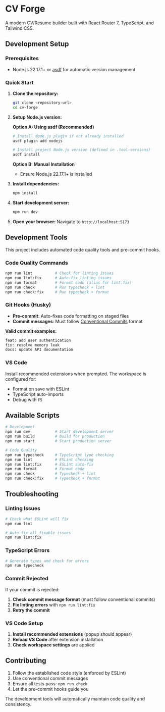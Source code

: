 # CV Forge

A modern CV/Resume builder built with React Router 7, TypeScript, and Tailwind CSS.

## Development Setup

### Prerequisites

- Node.js 22.17.1+ or [asdf](https://asdf-vm.com/guide/getting-started.html) for automatic version management

### Quick Start

1. **Clone the repository:**
   ```bash
   git clone <repository-url>
   cd cv-forge
   ```

2. **Setup Node.js version:**
   
   **Option A: Using asdf (Recommended)**
   ```bash
   # Install Node.js plugin if not already installed
   asdf plugin add nodejs
   
   # Install project Node.js version (defined in .tool-versions)
   asdf install
   ```
   
   **Option B: Manual Installation**
   - Ensure Node.js 22.17.1+ is installed

3. **Install dependencies:**
   ```bash
   npm install
   ```

4. **Start development server:**
   ```bash
   npm run dev
   ```

5. **Open your browser:**
   Navigate to `http://localhost:5173`

## Development Tools

This project includes automated code quality tools and pre-commit hooks.

### Code Quality Commands
```bash
npm run lint          # Check for linting issues
npm run lint:fix      # Auto-fix linting issues
npm run format        # Format code (alias for lint:fix)
npm run check         # Run typecheck + lint
npm run check:fix     # Run typecheck + format
```

### Git Hooks (Husky)
- **Pre-commit**: Auto-fixes code formatting on staged files
- **Commit messages**: Must follow [Conventional Commits](https://www.conventionalcommits.org/) format

**Valid commit examples:**
```bash
feat: add user authentication
fix: resolve memory leak
docs: update API documentation
```

### VS Code
Install recommended extensions when prompted. The workspace is configured for:
- Format on save with ESLint
- TypeScript auto-imports  
- Debug with `F5`

## Available Scripts

```bash
# Development
npm run dev           # Start development server
npm run build         # Build for production
npm run start         # Start production server

# Code Quality
npm run typecheck     # TypeScript type checking
npm run lint          # ESLint checking
npm run lint:fix      # ESLint auto-fix
npm run format        # Format code
npm run check         # Typecheck + lint
npm run check:fix     # Typecheck + format
```

## Troubleshooting

### Linting Issues
```bash
# Check what ESLint will fix
npm run lint

# Auto-fix all fixable issues
npm run lint:fix
```

### TypeScript Errors
```bash
# Generate types and check for errors
npm run typecheck
```

### Commit Rejected
If your commit is rejected:
1. **Check commit message format** (must follow conventional commits)
2. **Fix linting errors** with `npm run lint:fix`
3. **Retry the commit**

### VS Code Setup
1. **Install recommended extensions** (popup should appear)
2. **Reload VS Code** after extension installation
3. **Check workspace settings** are applied

## Contributing

1. Follow the established code style (enforced by ESLint)
2. Use conventional commit messages
3. Ensure all tests pass: `npm run check`
4. Let the pre-commit hooks guide you

The development tools will automatically maintain code quality and consistency.